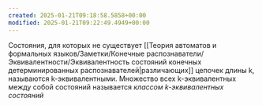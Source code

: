 ```yaml
---
created: 2025-01-21T09:18:58.5858+00:00
modified: 2025-01-21T09:22:49.4949+00:00
---
```

Состояния, для которых не существует [[Теория автоматов и формальных языков/Заметки/Конечные распознаватели/Эквивалентности/Эквивалентность состояний конечных детерминированных распознавателей|различающих]] цепочек длины k, называются k-эквивалентными. Множество всех k-эквивалентных между собой состояний называется *классом k-эквивалентных состояний*